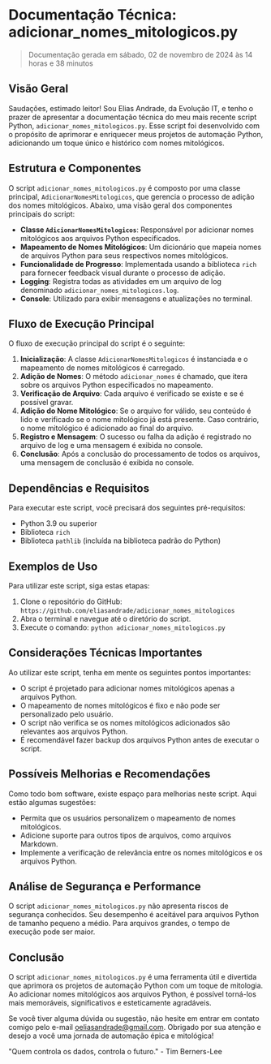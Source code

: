 # Documentação Técnica: adicionar_nomes_mitologicos.py

> Documentação gerada em sábado, 02 de novembro de 2024 às 14 horas e 38 minutos

## Visão Geral

Saudações, estimado leitor! Sou Elias Andrade, da Evolução IT, e tenho o prazer de apresentar a documentação técnica do meu mais recente script Python, `adicionar_nomes_mitologicos.py`. Esse script foi desenvolvido com o propósito de aprimorar e enriquecer meus projetos de automação Python, adicionando um toque único e histórico com nomes mitológicos.

## Estrutura e Componentes

O script `adicionar_nomes_mitologicos.py` é composto por uma classe principal, `AdicionarNomesMitologicos`, que gerencia o processo de adição dos nomes mitológicos. Abaixo, uma visão geral dos componentes principais do script:

- **Classe `AdicionarNomesMitologicos`**: Responsável por adicionar nomes mitológicos aos arquivos Python especificados.
- **Mapeamento de Nomes Mitológicos**: Um dicionário que mapeia nomes de arquivos Python para seus respectivos nomes mitológicos.
- **Funcionalidade de Progresso**: Implementada usando a biblioteca `rich` para fornecer feedback visual durante o processo de adição.
- **Logging**: Registra todas as atividades em um arquivo de log denominado `adicionar_nomes_mitologicos.log`.
- **Console**: Utilizado para exibir mensagens e atualizações no terminal.

## Fluxo de Execução Principal

O fluxo de execução principal do script é o seguinte:

1. **Inicialização**: A classe `AdicionarNomesMitologicos` é instanciada e o mapeamento de nomes mitológicos é carregado.
2. **Adição de Nomes**: O método `adicionar_nomes` é chamado, que itera sobre os arquivos Python especificados no mapeamento.
3. **Verificação de Arquivo**: Cada arquivo é verificado se existe e se é possível gravar.
4. **Adição do Nome Mitológico**: Se o arquivo for válido, seu conteúdo é lido e verificado se o nome mitológico já está presente. Caso contrário, o nome mitológico é adicionado ao final do arquivo.
5. **Registro e Mensagem**: O sucesso ou falha da adição é registrado no arquivo de log e uma mensagem é exibida no console.
6. **Conclusão**: Após a conclusão do processamento de todos os arquivos, uma mensagem de conclusão é exibida no console.

## Dependências e Requisitos

Para executar este script, você precisará dos seguintes pré-requisitos:

- Python 3.9 ou superior
- Biblioteca `rich`
- Biblioteca `pathlib` (incluída na biblioteca padrão do Python)

## Exemplos de Uso

Para utilizar este script, siga estas etapas:

1. Clone o repositório do GitHub: `https://github.com/eliasandrade/adicionar_nomes_mitologicos`
2. Abra o terminal e navegue até o diretório do script.
3. Execute o comando: `python adicionar_nomes_mitologicos.py`

## Considerações Técnicas Importantes

Ao utilizar este script, tenha em mente os seguintes pontos importantes:

- O script é projetado para adicionar nomes mitológicos apenas a arquivos Python.
- O mapeamento de nomes mitológicos é fixo e não pode ser personalizado pelo usuário.
- O script não verifica se os nomes mitológicos adicionados são relevantes aos arquivos Python.
- É recomendável fazer backup dos arquivos Python antes de executar o script.

## Possíveis Melhorias e Recomendações

Como todo bom software, existe espaço para melhorias neste script. Aqui estão algumas sugestões:

- Permita que os usuários personalizem o mapeamento de nomes mitológicos.
- Adicione suporte para outros tipos de arquivos, como arquivos Markdown.
- Implemente a verificação de relevância entre os nomes mitológicos e os arquivos Python.

## Análise de Segurança e Performance

O script `adicionar_nomes_mitologicos.py` não apresenta riscos de segurança conhecidos. Seu desempenho é aceitável para arquivos Python de tamanho pequeno a médio. Para arquivos grandes, o tempo de execução pode ser maior.

## Conclusão

O script `adicionar_nomes_mitologicos.py` é uma ferramenta útil e divertida que aprimora os projetos de automação Python com um toque de mitologia. Ao adicionar nomes mitológicos aos arquivos Python, é possível torná-los mais memoráveis, significativos e esteticamente agradáveis.

Se você tiver alguma dúvida ou sugestão, não hesite em entrar em contato comigo pelo e-mail oeliasandrade@gmail.com. Obrigado por sua atenção e desejo a você uma jornada de automação épica e mitológica!

"Quem controla os dados, controla o futuro." - Tim Berners-Lee